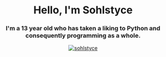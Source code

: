 <h1 align="center">Hello, I'm Sohlstyce</h1>
<h3 align="center">I'm a 13 year old who has taken a liking to Python and consequently programming as a whole.</h3>

<p align="center"> <a href="https://github.com/ryo-ma/github-profile-trophy"><img src="https://github-profile-trophy.vercel.app/?username=Sohlstyce&theme=radical&row=2&column=3&no-frame=true&title=Commits" alt="sohlstyce" /></a> 

